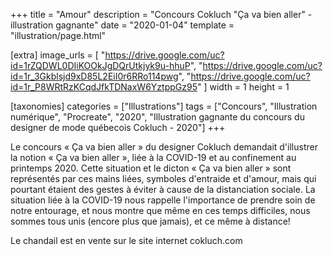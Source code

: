 +++
title = "Amour"
description = "Concours Cokluch \"Ça va bien aller\" - illustration gagnante"
date = "2020-01-04"
template = "illustration/page.html"

[extra]
image_urls = [
    "https://drive.google.com/uc?id=1rZQDWL0DIiKOOkJgDQrUtkjyk9u-hhuP",
    "https://drive.google.com/uc?id=1r_3Gkblsjd9xD85L2EiI0r6RRo114pwg",
    "https://drive.google.com/uc?id=1r_P8WRtRzKCqdJfkTDNaxW6YztppGz95"
]
width = 1
height = 1

[taxonomies]
categories = ["Illustrations"]
tags = ["Concours", "Illustration numérique", "Procreate", "2020", "Illustration gagnante du concours du designer de mode québecois Cokluch - 2020"]
+++

Le concours « Ça va bien aller » du designer Cokluch demandait d'illustrer la notion « Ça va bien aller », liée à la COVID-19 et au confinement au printemps 2020. Cette situation et le dicton « Ça va bien aller » sont représentés par ces mains liées, symboles d'entraide et d'amour, mais qui pourtant étaient des gestes à éviter à cause de la distanciation sociale. La situation liée à la COVID-19 nous rappelle l'importance de prendre soin de notre entourage, et nous montre que même en ces temps difficiles, nous sommes tous unis (encore plus que jamais), et ce même à distance!

Le chandail est en vente sur le site internet cokluch.com